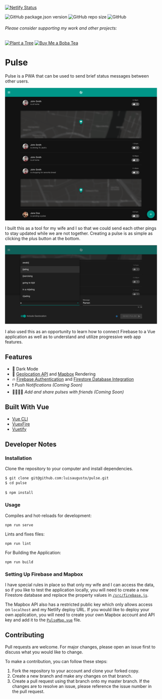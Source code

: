 [![Netlify Status](https://api.netlify.com/api/v1/badges/58958509-2b96-49a1-b4df-3cc901e095fd/deploy-status)](https://app.netlify.com/sites/luis-pulse/deploys)

![GitHub package.json version](https://img.shields.io/github/package-json/v/luisaugusto/pulse/main)
![GitHub repo size](https://img.shields.io/github/repo-size/luisaugusto/pulse)
![GitHub](https://img.shields.io/github/license/luisaugusto/pulse) 

###### Please consider supporting my work and other projects:

[![Plant a Tree](https://img.shields.io/badge/Plant%20a%20Tree-%F0%9F%8C%B3-green)](https://ecologi.com/luisaugusto)
[![Buy Me a Boba Tea](https://img.shields.io/badge/Buy%20Me%20a%20Boba%20Tea-🥤-yellow)](https://www.buymeacoffee.com/luiscodes)

# Pulse

Pulse is a PWA that can be used to send brief status messages between other users.

![](screenshots/screenshot_home.png)

I built this as a tool for my wife and I so that we could send each other pings to stay updated while we are not together. Creating a pulse is as simple as clicking the plus button at the bottom.

![](screenshots/screenshot_add.png)

I also used this as an opportunity to learn how to connect Firebase to a Vue application as well as to understand and utilize progressive web app features.

## Features

- 🌙 Dark Mode
- 📍 [Geolocation API](https://developer.mozilla.org/en-US/docs/Web/API/Geolocation_API) and [Mapbox](https://www.mapbox.com/) Rendering
- 🔥 [Firebase Authentication](https://firebase.google.com/products/auth/) and [Firestore Database Integration](https://cloud.google.com/firestore/)
- ❗️ *Push Notifications (Coming Soon)*
- 👨‍👩‍👧‍👦 *Add and share pulses with friends (Coming Soon)*

## Built With Vue

- [Vue CLI](https://cli.vuejs.org/)
- [VuexFire](https://vuefire.vuejs.org/vuexfire/)
- [Vuetify](https://vuetifyjs.com/en/)

## Developer Notes

### Installation

Clone the repository to your computer and install dependencies.

```
$ git clone git@github.com:luisaugusto/pulse.git
$ cd pulse

$ npm install
```

### Usage

Compiles and hot-reloads for development:

```
npm run serve
```

Lints and fixes files:

```
npm run lint
```

For Building the Application:

```
npm run build
```

### Setting Up Firebase and Mapbox

I have special rules in place so that only my wife and I can access the data, so if you like to test the application locally, you will need to create a new Firestore database and replace the property values in [`/src/firebase.js`](/src/firebase.js).

The Mapbox API also has a restricted public key which only allows access on `localhost` and my Netlify deploy URL. If you would like to deploy your own application, you will need to create your own Mapbox account and API key and add it to the [`PulseMap.vue`](/src/components/PulseMap.vue#L75) file.

## Contributing

Pull requests are welcome. For major changes, please open an issue first to discuss what you would like to change.

To make a contribution, you can follow these steps:

1. Fork the repository to your account and clone your forked copy.
2. Create a new branch and make any changes on that branch.
3. Create a pull request using that branch onto my master branch. If the changes are to resolve an issue, please reference the issue number in the pull request.

